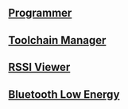 ## [Programmer](./Programmer/Programmer.md)   

## [Toolchain Manager](./ToolchainManager/ToolchainManager.md)   

## [RSSI Viewer](./RSSIViewer/RssiViewer.md)

## [Bluetooth Low Energy](./BluetoothLowEnergy/BluetoothLowEnergy.md)
